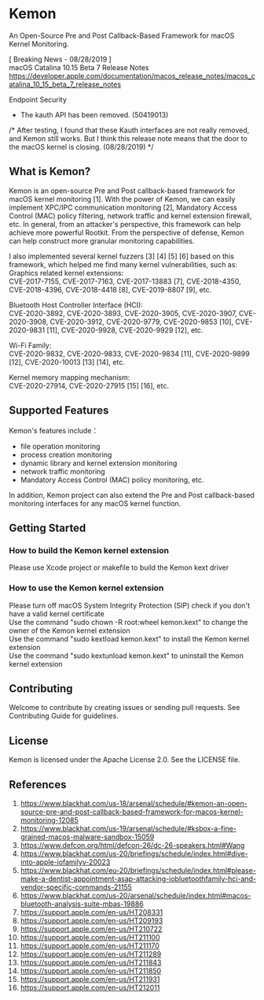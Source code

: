 # Kemon
An Open-Source Pre and Post Callback-Based Framework for macOS Kernel Monitoring.

[ Breaking News - 08/28/2019 ]  
macOS Catalina 10.15 Beta 7 Release Notes
https://developer.apple.com/documentation/macos_release_notes/macos_catalina_10_15_beta_7_release_notes

Endpoint Security
 - The kauth API has been removed. (50419013)

/* After testing, I found that these Kauth interfaces are not really removed, and Kemon still works. But I think this release note means that the door to the macOS kernel is closing. (08/28/2019) */

## What is Kemon?
Kemon is an open-source Pre and Post callback-based framework for macOS kernel monitoring [1]. With the power of Kemon, we can easily implement XPC/IPC communication monitoring [2], Mandatory Access Control (MAC) policy filtering, network traffic and kernel extension firewall, etc. In general, from an attacker's perspective, this framework can help achieve more powerful Rootkit. From the perspective of defense, Kemon can help construct more granular monitoring capabilities.

I also implemented several kernel fuzzers [3] [4] [5] [6] based on this framework, which helped me find many kernel vulnerabilities, such as:  
Graphics related kernel extensions:  
CVE-2017-7155, CVE-2017-7163, CVE-2017-13883 [7], CVE-2018-4350, CVE-2018-4396, CVE-2018-4418 [8], CVE-2019-8807 [9], etc.

Bluetooth Host Controller Interface (HCI):  
CVE-2020-3892, CVE-2020-3893, CVE-2020-3905, CVE-2020-3907, CVE-2020-3908, CVE-2020-3912, CVE-2020-9779, CVE-2020-9853 [10], CVE-2020-9831 [11], CVE-2020-9928, CVE-2020-9929 [12], etc.

Wi-Fi Family:  
CVE-2020-9832, CVE-2020-9833, CVE-2020-9834 [11], CVE-2020-9899 [12], CVE-2020-10013 [13] [14], etc.

Kernel memory mapping mechanism:  
CVE-2020-27914, CVE-2020-27915 [15] [16], etc.

## Supported Features
Kemon's features include：
- file operation monitoring
- process creation monitoring
- dynamic library and kernel extension monitoring
- network traffic monitoring
- Mandatory Access Control (MAC) policy monitoring, etc.

In addition, Kemon project can also extend the Pre and Post callback-based monitoring interfaces for any macOS kernel function.

## Getting Started
### How to build the Kemon kernel extension
Please use Xcode project or makefile to build the Kemon kext driver

### How to use the Kemon kernel extension
Please turn off macOS System Integrity Protection (SIP) check if you don't have a valid kernel certificate  
Use the command "sudo chown -R root:wheel kemon.kext" to change the owner of the Kemon kernel extension  
Use the command "sudo kextload kemon.kext" to install the Kemon kernel extension  
Use the command "sudo kextunload kemon.kext" to uninstall the Kemon kernel extension


## Contributing
Welcome to contribute by creating issues or sending pull requests. See Contributing Guide for guidelines.

## License
Kemon is licensed under the Apache License 2.0. See the LICENSE file.

## References
1. https://www.blackhat.com/us-18/arsenal/schedule/#kemon-an-open-source-pre-and-post-callback-based-framework-for-macos-kernel-monitoring-12085
2. https://www.blackhat.com/us-19/arsenal/schedule/#ksbox-a-fine-grained-macos-malware-sandbox-15059
3. https://www.defcon.org/html/defcon-26/dc-26-speakers.html#Wang
4. https://www.blackhat.com/us-20/briefings/schedule/index.html#dive-into-apple-iofamilyv-20023
5. https://www.blackhat.com/eu-20/briefings/schedule/index.html#please-make-a-dentist-appointment-asap-attacking-iobluetoothfamily-hci-and-vendor-specific-commands-21155
6. https://www.blackhat.com/us-20/arsenal/schedule/index.html#macos-bluetooth-analysis-suite-mbas-19886
7. https://support.apple.com/en-us/HT208331
8. https://support.apple.com/en-us/HT209193
9. https://support.apple.com/en-us/HT210722
10. https://support.apple.com/en-us/HT211100
11. https://support.apple.com/en-us/HT211170
12. https://support.apple.com/en-us/HT211289
13. https://support.apple.com/en-us/HT211843
14. https://support.apple.com/en-us/HT211850
15. https://support.apple.com/en-us/HT211931
16. https://support.apple.com/en-us/HT212011
